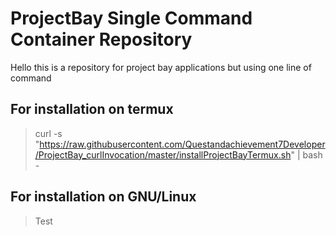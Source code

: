 # ProjectBay Single Command Container Repository
Hello this is a repository for project bay applications but using one line of command
## For installation on termux
> curl -s "https://raw.githubusercontent.com/Questandachievement7Developer/ProjectBay_curlInvocation/master/installProjectBayTermux.sh" | bash - <br> 
## For installation on GNU/Linux
>  Test

